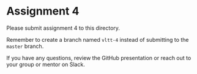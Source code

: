 # Assignment 4

Please submit assignment 4 to this directory.

Remember to create a branch named `vltt-4` 
instead of submitting to the `master` branch.

If you have any questions, review the GitHub presentation or reach
out to your group or mentor on Slack.
